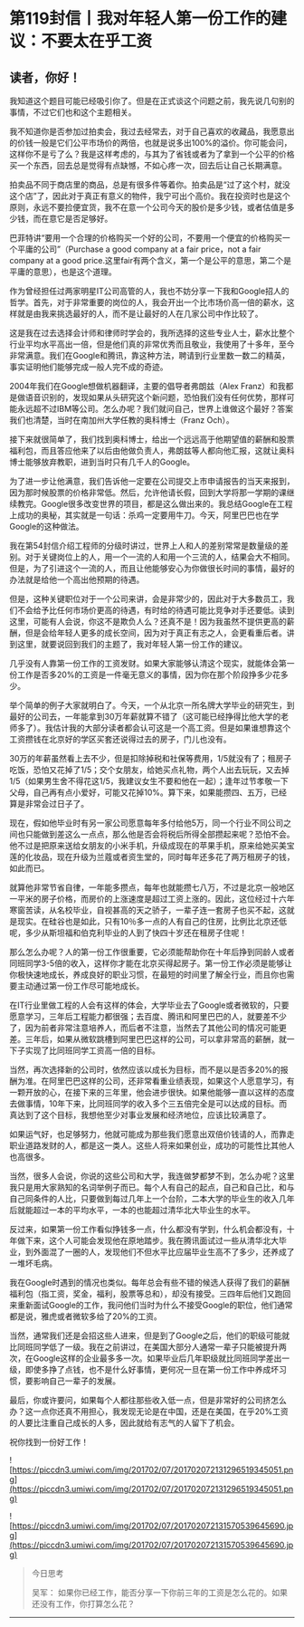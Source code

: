 # 第119封信丨我对年轻人第一份工作的建议：不要太在乎工资

## 读者，你好！

我知道这个题目可能已经吸引你了。但是在正式谈这个问题之前，我先说几句别的事情，不过它们也和这个主题相关。

我不知道你是否参加过拍卖会，我过去经常去，对于自己喜欢的收藏品，我愿意出的价钱一般是它们公平市场价的两倍，也就是说多出100%的溢价。你可能会问，这样你不是亏了么？我是这样考虑的，与其为了省钱或者为了拿到一个公平的价格买一个东西，回去总是觉得有点缺憾，不如心疼一次，回去后让自己长期满意。

拍卖品不同于商店里的商品，总是有很多件等着你。拍卖品是“过了这个村，就没这个店”了，因此对于真正有意义的物件，我宁可出个高价。我在投资时也是这个原则，永远不要捡便宜货，我不在意一个公司今天的股价是多少钱，或者估值是多少钱，而在意它是否足够好。

巴菲特讲“要用一个合理的价格购买一个好的公司，不要用一个便宜的价格购买一个平庸的公司”（Purchase a good company at a fair price，not a fair company at a good price.这里fair有两个含义，第一个是公平的意思，第二个是平庸的意思），也是这个道理。

作为曾经担任过两家明星IT公司高管的人，我也不妨分享一下我和Google招人的哲学。首先，对于非常重要的岗位的人，我会开出一个比市场价高一倍的薪水，这样就是由我来挑选最好的人，而不是让最好的人在几家公司中作比较了。

这是我在过去选择会计师和律师时学会的，我所选择的这些专业人士，薪水比整个行业平均水平高出一倍，但是他们真的非常优秀而且敬业，我使用了十多年，至今非常满意。我们在Google和腾讯，靠这种方法，聘请到行业里数一数二的精英，事实证明他们能够完成一般人完不成的奇迹。

2004年我们在Google想做机器翻译，主要的倡导者弗朗兹（Alex Franz）和我都是做语音识别的，发现如果从头研究这个新问题，恐怕我们没有任何优势，那样可能永远超不过IBM等公司。怎么办呢？我们就问自己，世界上谁做这个最好？答案我们也清楚，当时在南加州大学任教的奥科博士（Franz Och）。

接下来就很简单了，我们找到奥科博士，给出一个远远高于他期望值的薪酬和股票福利包，而且答应他来了以后由他做负责人，弗朗兹等人都向他汇报，这就让奥科博士能够放弃教职，进到当时只有几千人的Google。

为了进一步让他满意，我们告诉他一定要在公司提交上市申请报告的当天来报到，因为那时候股票的价格非常低。然后，允许他请长假，回到大学将那一学期的课继续教完。Google很多改变世界的项目，都是这么做出来的。我总结Google在工程上成功的奥秘，其实就是一句话：杀鸡一定要用牛刀。今天，阿里巴巴也在学Google的这种做法。

我在第54封信介绍工程师的分级时讲过，世界上人和人的差别常常是数量级的差别。对于关键岗位上的人，用一个一流的人和用一个三流的人，结果会大不相同。但是，为了引进这个一流的人，而且让他能够安心为你做很长时间的事情，最好的办法就是给他一个高出他预期的待遇。

但是，这种关键职位对于一个公司来讲，会是非常少的，因此对于大多数员工，我们不会给予比任何市场价更高的待遇，有时给的待遇可能比竞争对手还要低。读到这里，可能有人会说，你这不是欺负人么？还真不是！因为我虽然不提供更高的薪酬，但是会给年轻人更多的成长空间，因为对于真正有志之人，会更看重后者。讲到这里，就要说回到我们的主题了，我对年轻人第一份工作的建议。

几乎没有人靠第一份工作的工资发财。如果大家能够认清这个现实，就能体会第一份工作是否多20%的工资是一件毫无意义的事情，因为你在那个阶段挣多少花多少。

举个简单的例子大家就明白了。今天，一个从北京一所名牌大学毕业的研究生，到最好的公司去，一年能拿到30万年薪就算不错了（这可能已经挣得比他大学的老师多了）。我估计我的大部分读者都会认可这是一个高工资。但是如果谁想靠这个工资攒钱在北京好的学区买套还说得过去的房子，门儿也没有。

30万的年薪虽然看上去不少，但是扣除掉税和社保等费用，1/5就没有了；租房子吃饭，恐怕又花掉了1/5；交个女朋友，给她买点礼物，两个人出去玩玩，又去掉1/5（如果男生舍不得花这1/5，我建议女生不要和他在一起）；逢年过节孝敬一下父母，自己再有点小爱好，可能又花掉10%。算下来，如果能攒四、五万，已经算是非常会过日子了。

现在，假如他毕业时有另一家公司愿意每年多付给他5万，同一个行业不同公司之间也只能做到差这么一点点，那么他是否会将税后所得全部攒起来呢？恐怕不会。他不过是把原来送给女朋友的小米手机，升级成现在的苹果手机，原来给她买美宝莲的化妆品，现在升级为兰蔻或者资生堂的，同时每年还多花了两万租房子的钱，如此而已。

就算他非常节省自律，一年能多攒点，每年也就能攒七八万，不过是北京一般地区一平米的房子价格，而房价的上涨速度是超过工资上涨的。因此，这位经过十六年寒窗苦读，从名校毕业，自视甚高的天之骄子，一辈子连一套房子也买不起，这就是现实。在硅谷也是如此，只有10％多一点的人有自己的住房，比例比北京还低呢，多少从斯坦福和伯克利毕业的人到了快四十岁还在租房子住呢！

那么怎么办呢？人的第一份工作很重要，它必须能帮助你在十年后挣到同龄人或者同班同学3-5倍的收入，这样你才能在北京买得起房子。第一份工作必须是能够让你极快速地成长，养成良好的职业习惯，在最短的时间里了解全行业，而且你也需要主动通过第一份工作尽可能地成长。

在IT行业里做工程的人会有这样的体会，大学毕业去了Google或者微软的，只要愿意学习，三年后工程能力都很强；去百度、腾讯和阿里巴巴的人，就要差不少了，因为前者非常注意培养人，而后者不注意，当然去了其他公司的情况可能更差。三年后，如果从微软跳槽到阿里巴巴这样的公司，可以拿非常高的薪酬，就一下子实现了比同班同学工资高一倍的目标。

当然，再次选择新的公司时，依然应该以成长为目标，而不是以是否多20%的报酬为准。在阿里巴巴这样的公司，还非常看重业绩表现，如果这个人愿意学习，有一颗开放的心，在接下来的三年里，他会进步很快。如果他能够一直以这样的态度去做事情，10年下来，比同班同学的收入多个三五倍完全是可以达成的目标。而真达到了这个目标，我想他至少对事业发展和经济地位，应该比较满意了。

如果运气好，也足够努力，他就可能成为那些我们愿意出双倍价钱请的人，而靠走职业道路发财的人，都是这一类人。这些人将来如果创业，成功的可能性比其他人也高很多。

当然，很多人会说，你说的这些公司和大学，我连做梦都梦不到，怎么办呢？这里我只是用大家熟知的名词举例子而已。每个人有自己的起点，自己和自己比，和与自己同条件的人比，只要做到每过几年上一个台阶，二本大学的毕业生的收入几年后就能超过一本的平均水平，一本的也能超过清华北大毕业生的水平。

反过来，如果第一份工作看似挣钱多一点，什么都没有学到，什么机会都没有，十年做下来，这个人可能会发现他在原地踏步。我在腾讯面试过一些从清华北大毕业，到外面混了一圈的人，发现他们不但水平比应届毕业生高不了多少，还养成了一堆坏毛病。

我在Google时遇到的情况也类似。每年总会有些不错的候选人获得了我们的薪酬福利包（指工资，奖金，福利，股票等总和），却没有接受。三四年后他们又跑回来重新面试Google的工作，我问他们当时为什么不接受Google的职位，他们通常都是说，雅虎或者微软多给了20%的工资。

当然，通常我们还是会招这些人进来，但是到了Google之后，他们的职级可能就比同班同学低了一级。我在之前讲过，在美国大部分人通常一辈子只能被提升两次，在Google这样的企业最多多一次。如果毕业后几年职级就比同班同学差出一级，即使多挣了点钱，也不是什么好事情，更何况一旦在第一份工作中养成坏习惯，要影响自己一辈子的发展。

最后，你或许要问，如果每个人都往那些收入低一点，但是非常好的公司挤怎么办？这一点你还真不用担心，我发现无论是在中国，还是在美国，在乎20%工资的人要比注重自己成长的人多，因此就给有志气的人留下了机会。

祝你找到一份好工作！

![https://piccdn3.umiwi.com/img/201702/07/201702072131296519345051.png](https://piccdn3.umiwi.com/img/201702/07/201702072131296519345051.png)

![https://piccdn3.umiwi.com/img/201702/07/201702072131570539645690.jpg](https://piccdn3.umiwi.com/img/201702/07/201702072131570539645690.jpg)

> 今日思考
> 
> 吴军： 如果你已经工作，能否分享一下你前三年的工资是怎么花的。如果还没有工作，你打算怎么花？

---
